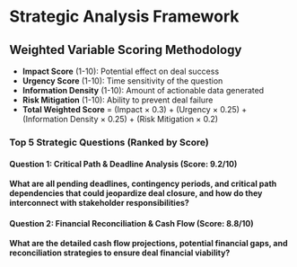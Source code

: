 # Strategic Analysis Framework

## Weighted Variable Scoring Methodology
- **Impact Score** (1-10): Potential effect on deal success
- **Urgency Score** (1-10): Time sensitivity of the question
- **Information Density** (1-10): Amount of actionable data generated
- **Risk Mitigation** (1-10): Ability to prevent deal failure
- **Total Weighted Score** = (Impact × 0.3) + (Urgency × 0.25) + (Information Density × 0.25) + (Risk Mitigation × 0.2)

### Top 5 Strategic Questions (Ranked by Score)

#### Question 1: Critical Path & Deadline Analysis (Score: 9.2/10)
**What are all pending deadlines, contingency periods, and critical path dependencies that could jeopardize deal closure, and how do they interconnect with stakeholder responsibilities?**

#### Question 2: Financial Reconciliation & Cash Flow (Score: 8.8/10)
**What are the detailed cash flow projections, potential financial gaps, and reconciliation strategies to ensure deal financial viability?**
